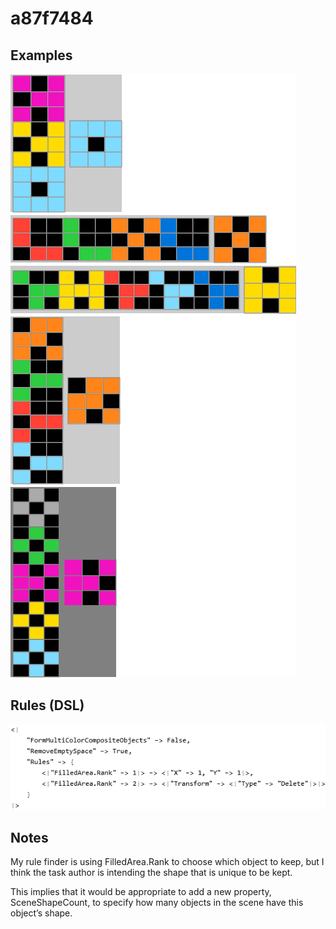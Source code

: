 # a87f7484

## Examples

![ARC examples for a87f7484](examples.png?raw=true)

## Rules (DSL)

![DSL rules for a87f7484](rules.png?raw=true)

## Notes
My rule finder is using FilledArea.Rank to choose which object to keep, but I think the task author is intending the shape that is unique to be kept.

This implies that it would be appropriate to add a new property, SceneShapeCount, to specify how many objects in the scene have this object’s shape.
